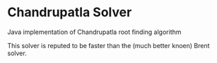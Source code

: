 # Chandrupatla Solver
Java implementation of Chandrupatla root finding algorithm

This solver is reputed to be faster than the (much better knoen) Brent solver.
